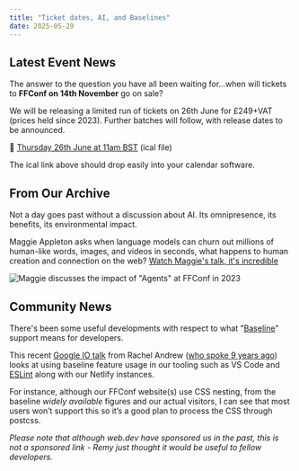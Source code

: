 ```yaml
---
title: "Ticket dates, AI, and Baselines"
date: 2025-05-29
---
```


## Latest Event News

The answer to the question you have all been waiting for...when will tickets to
**FFConf on 14th November** go on sale?

We will be releasing a limited run of tickets on 26th June for £249+VAT (prices held since 2023). Further batches will follow, with release dates to be announced.

📆 [Thursday 26th June at 11am BST](https://ffconf.org/assets/2025-early-tickets.ics) (ical file)

The ical link above should drop easily into your calendar software.

## From Our Archive

Not a day goes past without a discussion about AI. Its omnipresence, its benefits, its environmental impact.

Maggie Appleton asks when language models can churn out millions of human-like words, images, and videos in seconds, what happens to human creation and connection on the web? [Watch Maggie's talk, it's incredible](https://ffconf.org/talks/2023_maggie/)

![Maggie discusses the impact of "Agents" at FFConf in 2023](https://ffconf.org/images/speakers/maggie.jpg)

## Community News

There's been some useful developments with respect to what "[Baseline](https://web.dev/baseline/)" support means for developers.

This recent [Google IO talk](https://www.youtube.com/watch?v=beYbnNT_02U) from Rachel Andrew ([who spoke 9 years ago](https://ffconf.org/talks/next-level-css/)) looks at using baseline feature usage in our tooling such as VS Code and [ESLint](https://github.com/GoogleChromeLabs/baseline-demos/tree/main/tooling/eslint) along with our Netlify instances.

For instance, although our FFConf website(s) use CSS nesting, from the baseline _widely available_ figures and our actual visitors, I can see that most users won’t support this so it’s a good plan to process the CSS through postcss.

_Please note that although web.dev have sponsored us in the past, this is not a sponsored link - Remy just thought it would be useful to fellow developers._